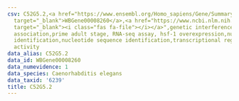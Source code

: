 ```yaml
---
csv: C52G5.2,<a href="https://www.ensembl.org/Homo_sapiens/Gene/Summary?db=core;g=WBGene00008260"
  target="_blank">WBGene00008260</a>,<a href="https://www.ncbi.nlm.nih.gov/pubmed/30894454"
  target="_blank"><i class="fas fa-file"></i></a>",genetic interference,functional
  association,prime adult stage, RNA-seq assay, hsf-1 overexpression,nucleotide sequence
  identification,nucleotide sequence identification,transcriptional regulation,up-regulates
  activity
data_alias: C52G5.2
data_id: WBGene00008260
data_numevidence: 1
data_species: Caenorhabditis elegans
data_taxid: '6239'
title: C52G5.2
---
```

